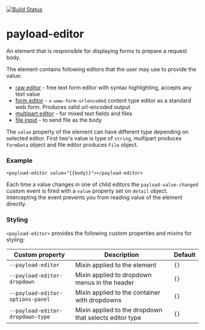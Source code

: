 [![Build Status](https://travis-ci.org/advanced-rest-client/payload-editor.svg?branch=stage)](https://travis-ci.org/advanced-rest-client/payload-editor)  

# payload-editor

An element that is responsible for displaying forms to prepare a request body.

The element contains following editors that the user may use to provide the value:

- [raw editor](https://github.com/advanced-rest-client/raw-payload-editor) - free text form editor with syntax highlighting, accepts any text value
- [form editor](https://github.com/advanced-rest-client/form-data-editor) - `x-www-form-urlencoded` content type editor as a standard web form. Produces valid url-encoded output
- [multipart editor](https://github.com/advanced-rest-client/multipart-payload-editor) - for mixed text fields and files
- [file input](https://github.com/advanced-rest-client/files-payload-editor) - to send file as the body

The `value` property of the element can have different type depending on selected editor. First two's
value is type of `string`, multipart produces `FormData` object and file editor produces `File`
object.

### Example
```
<payload-editor value="{{body}}"></payload-editor>
```

Each time a value changes in one of child editors the `payload-value-changed` custom event is fired
with a `value` property set on `detail` object. Intercepting the event prevents you from reading
value of the element directly.

### Styling
`<payload-editor>` provides the following custom properties and mixins for styling:

Custom property | Description | Default
----------------|-------------|----------
`--payload-editor` | Mixin applied to the element | `{}`
`--payload-editor-dropdown` | Mixin applied to dropdown menus in the header | `{}`
`--payload-editor-options-panel` | Mixin applied to the container with dropdowns | `{}`
`--payload-editor-dropdown-type` | Mixin applied to the dropdown that selects editor type | `{}`

